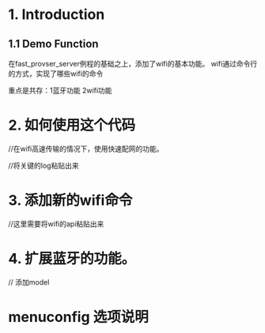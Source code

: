 # 1. Introduction
## 1.1 Demo Function
在fast_provser_server例程的基础之上，添加了wifi的基本功能。
wifi通过命令行的方式，实现了哪些wifi的命令

重点是共存：1蓝牙功能  2wifi功能

# 2. 如何使用这个代码
//在wifi高速传输的情况下，使用快速配网的功能。

//将关键的log粘贴出来

# 3. 添加新的wifi命令
//这里需要将wifi的api粘贴出来

# 4. 扩展蓝牙的功能。
// 添加model

# menuconfig 选项说明
